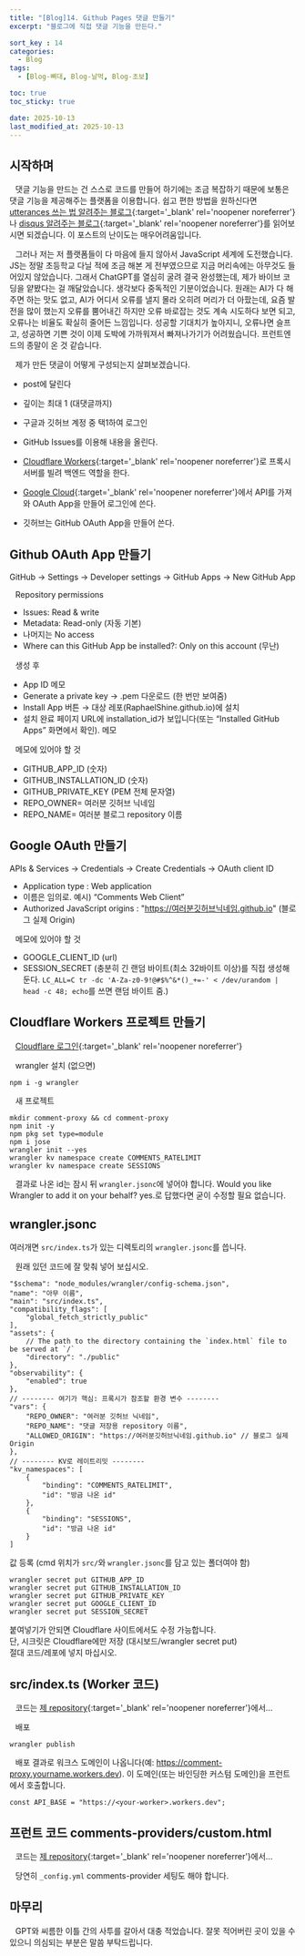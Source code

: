 ```yaml
---
title: "[Blog]14. Github Pages 댓글 만들기"
excerpt: "블로그에 직접 댓글 기능을 만든다."

sort_key : 14
categories:
  - Blog
tags:
  - [Blog-뼈대, Blog-날먹, Blog-초보]

toc: true
toc_sticky: true

date: 2025-10-13
last_modified_at: 2025-10-13
---
```


## 시작하며
⠀댓글 기능을 만드는 건 스스로 코드를 만들어 하기에는 조금 복잡하기 때문에 보통은 댓글 기능을 제공해주는 플랫폼을 이용합니다. 쉽고 편한 방법을 원하신다면 [utterances 쓰는 법 알려주는 블로그](https://ansohxxn.github.io/blog/utterances/){:target='_blank' rel='noopener noreferrer'}나 [disqus 알려주는 블로그](https://devinlife.com/howto%20github%20pages/blog-disqus/){:target='_blank' rel='noopener noreferrer'}를 읽어보시면 되겠습니다. 이 포스트의 난이도는 매우어려움입니다.

⠀그러나 저는 저 플랫폼들이 다 마음에 들지 않아서 JavaScript 세계에 도전했습니다. JS는 정말 초등학교 다닐 적에 조금 해본 게 전부였으므로 지금 머리속에는 아무것도 들어있지 않았습니다. 그래서 ChatGPT를 열심히 굴려 결국 완성했는데, 제가 바이브 코딩을 얕봤다는 걸 깨달았습니다. 생각보다 중독적인 기분이었습니다. 원래는 AI가 다 해주면 하는 맛도 없고, AI가 어디서 오류를 낼지 몰라 오히려 머리가 더 아팠는데, 요즘 발전을 많이 했는지 오류를 뿜어내긴 하지만 오류 바로잡는 것도 계속 시도하다 보면 되고, 오류나는 비율도 확실히 줄어든 느낌입니다. 성공할 기대치가 높아지니, 오류나면 슬프고, 성공하면 기쁜 것이 이제 도박에 가까워져서 빠져나가기가 어려웠습니다. 프런트엔드의 종말이 온 것 같습니다.

⠀제가 만든 댓글이 어떻게 구성되는지 살펴보겠습니다.
- post에 달린다
- 깊이는 최대 1 (대댓글까지)
- 구글과 깃허브 계정 중 택1하여 로그인

- GitHub Issues를 이용해 내용을 올린다.
- [Cloudflare Workers](https://dash.cloudflare.com/){:target='_blank' rel='noopener noreferrer'}로 프록시 서버를 빌려 백엔드 역할을 한다.
- [Google Cloud](https://console.cloud.google.com/){:target='_blank' rel='noopener noreferrer'}에서 API를 가져와 OAuth App을 만들어 로그인에 쓴다.
- 깃허브는 GitHub OAuth App을 만들어 쓴다.

## Github OAuth App 만들기

GitHub → Settings → Developer settings → GitHub Apps → New GitHub App

⠀Repository permissions
- Issues: Read & write
- Metadata: Read-only (자동 기본)
- 나머지는 No access
- Where can this GitHub App be installed?: Only on this account (무난)

⠀생성 후
- App ID 메모
- Generate a private key → .pem 다운로드 (한 번만 보여줌)
- Install App 버튼 → 대상 레포(RaphaelShine.github.io)에 설치
- 설치 완료 페이지 URL에 installation_id가 보입니다(또는 “Installed GitHub Apps” 화면에서 확인). 메모

⠀메모에 있어야 할 것
- GITHUB_APP_ID (숫자)
- GITHUB_INSTALLATION_ID (숫자)
- GITHUB_PRIVATE_KEY (PEM 전체 문자열)
- REPO_OWNER= 여러분 깃허브 닉네임
- REPO_NAME= 여러분 블로그 repository 이름

## Google OAuth 만들기

APIs & Services → Credentials → Create Credentials → OAuth client ID

- Application type : Web application
- 이름은 임의로. 예시) “Comments Web Client”
- Authorized JavaScript origins : "https://여러분깃허브닉네임.github.io" (블로그 실제 Origin)

⠀메모에 있어야 할 것
- GOOGLE_CLIENT_ID (url)
- SESSION_SECRET (충분히 긴 랜덤 바이트(최소 32바이트 이상)를 직접 생성해 둔다. `LC_ALL=C tr -dc 'A-Za-z0-9!@#$%^&*()_+=-' < /dev/urandom | head -c 48; echo`를 쓰면 랜덤 바이트 줌.)

## Cloudflare Workers 프로젝트 만들기

⠀[Cloudflare 로그인](https://www.cloudflare.com/ko-kr/){:target='_blank' rel='noopener noreferrer'}

⠀wrangler 설치 (없으면)

```
npm i -g wrangler
```

⠀새 프로젝트

```
mkdir comment-proxy && cd comment-proxy
npm init -y
npm pkg set type=module
npm i jose
wrangler init --yes
wrangler kv namespace create COMMENTS_RATELIMIT
wrangler kv namespace create SESSIONS
```

⠀결과로 나온 id는 잠시 뒤 `wrangler.jsonc`에 넣어야 합니다. Would you like Wrangler to add it on your behalf? yes.로 답했다면 굳이 수정할 필요 없습니다.

## wrangler.jsonc
여러개면 `src/index.ts`가 있는 디렉토리의 `wrangler.jsonc`를 씁니다.

⠀원래 있던 코드에 잘 맞춰 넣어 보십시오.
```
"$schema": "node_modules/wrangler/config-schema.json",
"name": "아무 이름",
"main": "src/index.ts",
"compatibility_flags": [
    "global_fetch_strictly_public"
],
"assets": {
    // The path to the directory containing the `index.html` file to be served at `/`
    "directory": "./public"
},
"observability": {
    "enabled": true
},
// -------- 여기가 핵심: 프록시가 참조할 환경 변수 --------
"vars": {
    "REPO_OWNER": "여러분 깃허브 닉네임",
    "REPO_NAME": "댓글 저장용 repository 이름",
    "ALLOWED_ORIGIN": "https://여러분깃허브닉네임.github.io" // 블로그 실제 Origin
},
// -------- KV로 레이트리밋 --------
"kv_namespaces": [
    {
        "binding": "COMMENTS_RATELIMIT",
        "id": "방금 나온 id"
    },
    {
        "binding": "SESSIONS",
        "id": "방금 나온 id"
    }
]
```
값 등록 (cmd 위치가 `src/`와 `wrangler.jsonc`를 담고 있는 폴더여야 함)
```
wrangler secret put GITHUB_APP_ID
wrangler secret put GITHUB_INSTALLATION_ID
wrangler secret put GITHUB_PRIVATE_KEY
wrangler secret put GOOGLE_CLIENT_ID
wrangler secret put SESSION_SECRET
```
붙여넣기가 안되면 Cloudflare 사이트에서도 수정 가능합니다.  
단, 시크릿은 Cloudflare에만 저장 (대시보드/wrangler secret put)  
절대 코드/레포에 넣지 마십시오.

## src/index.ts (Worker 코드)

⠀코드는 [제 repository](https://github.com/RaphaelShine/RaphaelShine.github.io){:target='_blank' rel='noopener noreferrer'}에서...

⠀배포
```
wrangler publish
```

⠀배포 결과로 워크스 도메인이 나옵니다(예: https://comment-proxy.yourname.workers.dev). 이 도메인(또는 바인딩한 커스텀 도메인)을 프런트에서 호출합니다.
```
const API_BASE = "https://<your-worker>.workers.dev";
```

## 프런트 코드 comments-providers/custom.html

⠀코드는 [제 repository](https://github.com/RaphaelShine/RaphaelShine.github.io){:target='_blank' rel='noopener noreferrer'}에서...

⠀당연히 `_config.yml` comments-provider 세팅도 해야 합니다.

## 마무리
⠀GPT와 씨름한 이틀 간의 사투를 갈아서 대충 적었습니다. 잘못 적어버린 곳이 있을 수 있으니 의심되는 부분은 말씀 부탁드립니다.